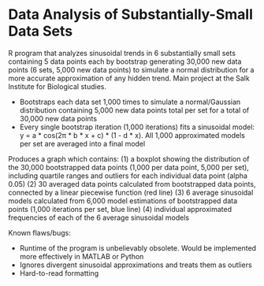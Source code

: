 # Data Analysis of Substantially-Small Data Sets
R program that analyzes sinusoidal trends in 6 substantially small sets containing 5 data points each by bootstrap generating 30,000 new data points (6 sets, 5,000 new data points) to simulate a normal distribution for a more accurate approximation of any hidden trend.  Main project at the Salk Institute for Biological studies.

- Bootstraps each data set 1,000 times to simulate a normal/Gaussian distribution containing 5,000 new data points total per set for a total of 30,000 new data points
- Every single bootstrap iteration (1,000 iterations) fits a sinusoidal model: y = a * cos(2π * b * x + c) * (1 - d * x).  All 1,000 approximated models per set are averaged into a final model

Produces a graph which contains:
(1) a boxplot showing the distribution of the 30,000 bootstrapped data points (1,000 per data point, 5,000 per set), including quartile ranges and outliers for each individual data point (alpha 0.05)
(2) 30 averaged data points calculated from bootstrapped data points, connected by a linear piecewise function (red line)
(3) 6 average sinusoidal models calculated from 6,000 model estimations of bootstrapped data points (1,000 iterations per set, blue line)
(4) individual approximated frequencies of each of the 6 average sinusoidal models 

Known flaws/bugs:
- Runtime of the program is unbelievably obsolete.  Would be implemented more effectively in MATLAB or Python
- Ignores divergent sinusoidal approximations and treats them as outliers
- Hard-to-read formatting

